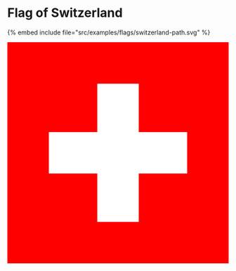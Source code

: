 # Flag of Switzerland

{% embed include file="src/examples/flags/switzerland-path.svg" %}

![Flag of Switzerland](../examples/flags/switzerland-path.svg)


